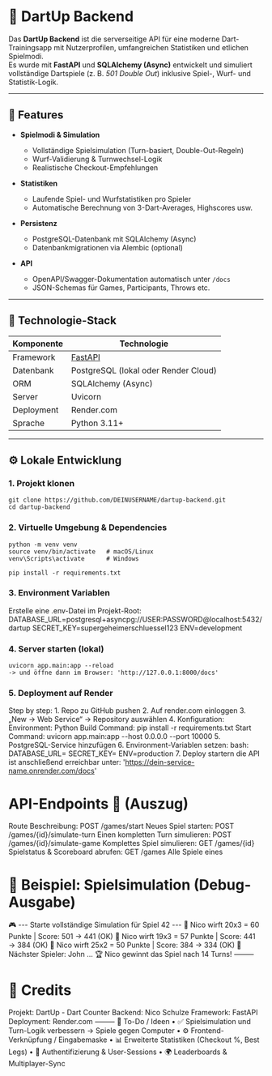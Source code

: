# 🎯 DartUp Backend

Das **DartUp Backend** ist die serverseitige API für eine moderne Dart-Trainingsapp mit Nutzerprofilen, umfangreichen Statistiken und etlichen Spielmodi.  
Es wurde mit **FastAPI** und **SQLAlchemy (Async)** entwickelt und simuliert vollständige Dartspiele (z. B. *501 Double Out*) inklusive Spiel-, Wurf- und Statistik-Logik.

---

## 🚀 Features

- **Spielmodi & Simulation**
  - Vollständige Spielsimulation (Turn-basiert, Double-Out-Regeln)
  - Wurf-Validierung & Turnwechsel-Logik
  - Realistische Checkout-Empfehlungen

- **Statistiken**
  - Laufende Spiel- und Wurfstatistiken pro Spieler
  - Automatische Berechnung von 3-Dart-Averages, Highscores usw.

- **Persistenz**
  - PostgreSQL-Datenbank mit SQLAlchemy (Async)
  - Datenbankmigrationen via Alembic (optional)

- **API**
  - OpenAPI/Swagger-Dokumentation automatisch unter `/docs`
  - JSON-Schemas für Games, Participants, Throws etc.

---

## 🧱 Technologie-Stack

| Komponente | Technologie |
|-------------|--------------|
| Framework | [FastAPI](https://fastapi.tiangolo.com/) |
| Datenbank | PostgreSQL (lokal oder Render Cloud) |
| ORM | SQLAlchemy (Async) |
| Server | Uvicorn |
| Deployment | Render.com |
| Sprache | Python 3.11+ |

---

## ⚙️ Lokale Entwicklung

### 1. Projekt klonen
    git clone https://github.com/DEINUSERNAME/dartup-backend.git
    cd dartup-backend


### 2. Virtuelle Umgebung & Dependencies
    python -m venv venv
    source venv/bin/activate   # macOS/Linux
    venv\Scripts\activate      # Windows

    pip install -r requirements.txt

### 3. Environment Variablen
Erstelle eine .env-Datei im Projekt-Root:
    DATABASE_URL=postgresql+asyncpg://USER:PASSWORD@localhost:5432/dartup
    SECRET_KEY=supergeheimerschluessel123
    ENV=development

### 4. Server starten (lokal)
    uvicorn app.main:app --reload
    -> und öffne dann im Browser: 'http://127.0.0.1:8000/docs'

### 5. Deployment auf Render
Step by step:
	1.	Repo zu GitHub pushen
	2.	Auf render.com einloggen
	3.	„New → Web Service“ → Repository auswählen
	4.	Konfiguration:
                Environment: Python
                Build Command: pip install -r requirements.txt
                Start Command: uvicorn app.main:app --host 0.0.0.0 --port 10000
    5.	PostgreSQL-Service hinzufügen
	6.	Environment-Variablen setzen:
            bash:   DATABASE_URL=<Render-Postgres-URL>
                    SECRET_KEY=<geheimer Key>
                    ENV=production
    7.  Deploy startern
            die API ist anschließend erreichbar unter: 'https://dein-service-name.onrender.com/docs'

# API-Endpoints 🧩 (Auszug)
Route Beschreibung: POST /games/start
Neues Spiel starten: POST /games/{id}/simulate-turn
Einen kompletten Turn simulieren: POST /games/{id}/simulate-game
Komplettes Spiel simulieren: GET /games/{id}
Spielstatus & Scoreboard abrufen: GET /games
Alle Spiele eines 

# 🧠 Beispiel: Spielsimulation (Debug-Ausgabe)
🎮 --- Starte vollständige Simulation für Spiel 42 ---
🎯 Nico wirft 20x3 = 60 Punkte | Score: 501 → 441 (OK)
🎯 Nico wirft 19x3 = 57 Punkte | Score: 441 → 384 (OK)
🎯 Nico wirft 25x2 = 50 Punkte | Score: 384 → 334 (OK)
🔁 Nächster Spieler: John
...
🏆 Nico gewinnt das Spiel nach 14 Turns!
⸻

# 👥 Credits
Projekt: DartUp - Dart Counter 
Backend: Nico Schulze
Framework: FastAPI
Deployment: Render.com
⸻
🧩 To-Do / Ideen
	•	✅ Spielsimulation und Turn-Logik verbessern -> Spiele gegen Computer
	•	⚙️ Frontend-Verknüpfung / Eingabemaske
	•	📊 Erweiterte Statistiken (Checkout %, Best Legs)
	•	🧩 Authentifizierung & User-Sessions
	•	🌍 Leaderboards & Multiplayer-Sync
